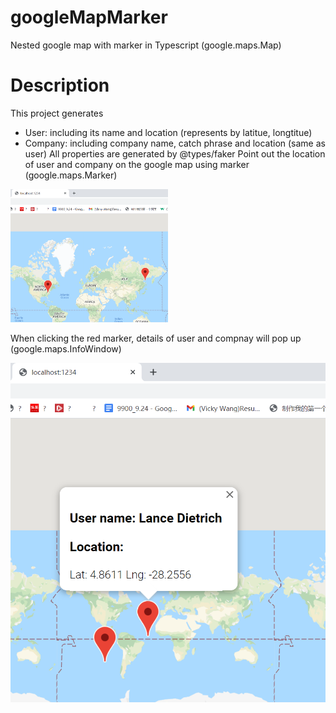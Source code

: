 # googleMapMarker
Nested google map with marker in Typescript (google.maps.Map)

# Description
This project generates 
- User: including its name and location (represents by latitue, longtitue)
- Company: including company name, catch phrase and location (same as user)
All properties are generated by @types/faker
Point out the location of user and company on the google map using marker (google.maps.Marker)

<img src=look1.png width=50%>

When clicking the red marker, details of user and compnay will pop up (google.maps.InfoWindow)

![](look2.png)

